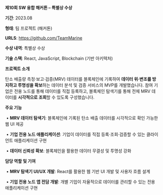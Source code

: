 **제10회 SW 융합 해커톤 – 특별상 수상**

**기간**: 2023.08

**형태**: 팀 프로젝트 (해커톤)

**URLS**: https://github.com/TeamMarine

**수상 내역**: 특별상 수상

**기술 스택**: React, JavaScript, Blockchain (기반 아키텍처)

**프로젝트 소개**

탄소 배출량 측정·보고·검증(MRV) 데이터를 블록체인에 기록하여 **데이터 위·변조를 방지하고 투명성을 확보**하는 데이터 분석 및 검증 서비스의 MVP를 개발했습니다. 참여 기업은 전용 노드를 통해 데이터를 직접 등록하고, 블록체인 탐색기를 통해 전체 MRV 데이터를 **시각적으로 조회**할 수 있도록 구성했습니다.

**주요 기능**

​	•	**MRV 데이터 탐색기**: 블록체인에 기록된 탄소 배출 데이터를 시각적으로 확인 가능한 웹 UI 제공

​	•	**기업 전용 노드 애플리케이션**: 기업이 데이터를 직접 등록·조회·검증할 수 있는 클라이언트 애플리케이션 구현

​	•	**데이터 신뢰성 확보**: 블록체인을 활용한 데이터 무결성 및 투명성 강화

**담당 역할 및 기여**

​	•	**MRV 탐색기 UI/UX 개발**: React를 활용한 웹 기반 UI 개발 및 사용자 흐름 설계

​	•	**기업 전용 노드 앱 전담 개발**: 개별 기업이 자율적으로 데이터를 관리할 수 있는 전용 애플리케이션 구현
